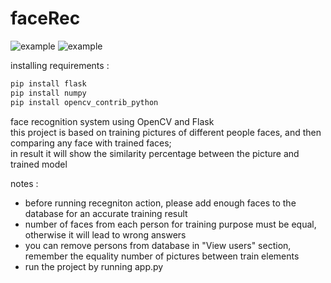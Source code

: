 # faceRec
![example](https://i.ibb.co/jZwJMbS/Screenshot-from-2024-01-18-12-41-42.png)
![example](https://i.ibb.co/0VL1GgX/test2-ss.png)
<br>

installing requirements : 
```bash
pip install flask
pip install numpy
pip install opencv_contrib_python
```
face recognition system using OpenCV and Flask<br>this project is based on training pictures of different people faces, and then comparing any face with trained faces;<br>
in result it will show the similarity percentage between the picture and trained model<br>

notes : <ul>
<li> before running recegniton action, please add enough faces to the database for an accurate training result </li>
<li> number of faces from each person for training purpose must be equal, otherwise it will lead to wrong answers </li>
<li> you can remove persons from database in "View users" section, remember the equality number of pictures between train elements </li>
<li> run the project by running app.py </li>
</ul>

